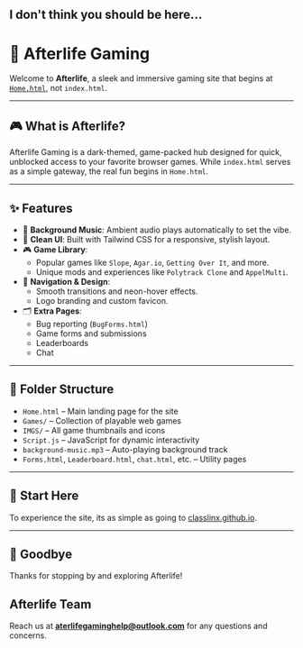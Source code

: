 ## I don't think you should be here...

# 🌌 Afterlife Gaming

Welcome to **Afterlife**, a sleek and immersive gaming site that begins at [`Home.html`](./Home.html), not `index.html`.

---

## 🎮 What is Afterlife?

Afterlife Gaming is a dark-themed, game-packed hub designed for quick, unblocked access to your favorite browser games. While `index.html` serves as a simple gateway, the real fun begins in `Home.html`.

---

## ✨ Features

- 🎵 **Background Music**: Ambient audio plays automatically to set the vibe.
- 🎨 **Clean UI**: Built with Tailwind CSS for a responsive, stylish layout.
- 🎮 **Game Library**:
  - Popular games like `Slope`, `Agar.io`, `Getting Over It`, and more.
  - Unique mods and experiences like `Polytrack Clone` and `AppelMulti`.
- 🧩 **Navigation & Design**:
  - Smooth transitions and neon-hover effects.
  - Logo branding and custom favicon.
- 🗂️ **Extra Pages**:
  - Bug reporting (`BugForms.html`)
  - Game forms and submissions
  - Leaderboards
  - Chat

---

## 📁 Folder Structure

- `Home.html` – Main landing page for the site
- `Games/` – Collection of playable web games
- `IMGS/` – All game thumbnails and icons
- `Script.js` – JavaScript for dynamic interactivity
- `background-music.mp3` – Auto-playing background track
- `Forms.html`, `Leaderboard.html`, `chat.html`, etc. – Utility pages

---

## 🚀 Start Here

To experience the site, its as simple as going to [classlinx.github.io](https://classlinx.github.io).


---

## 👋 Goodbye  
Thanks for stopping by and exploring Afterlife!

## Afterlife Team

Reach us at **aterlifegaminghelp@outlook.com** for any questions and concerns.
